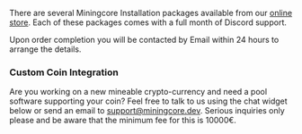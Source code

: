 There are several Miningcore Installation packages available from our [online store](https://miningcore-support.myshopify.com/). Each of these packages comes with a full month of Discord support.

Upon order completion you will be contacted by Email within 24 hours to arrange the details.

### Custom Coin Integration

Are you working on a new mineable crypto-currency and need a pool software supporting your coin? Feel free to talk to us using the chat widget below or send an email to [support@miningcore.dev](support@miningcore.dev). Serious inquiries only please and be aware that the minimum fee for this is 10000€.

<script type="text/javascript" id="hs-script-loader" async defer src="//js-eu1.hs-scripts.com/25078611.js"></script>
